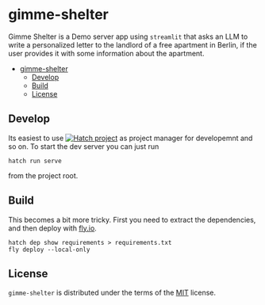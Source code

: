 # gimme-shelter

Gimme Shelter is a Demo server app using `streamlit` that asks an LLM to write a personalized letter to the landlord of a free apartment in Berlin, if the user provides it with some information about the apartment.

- [gimme-shelter](#gimme-shelter)
  - [Develop](#develop)
  - [Build](#build)
  - [License](#license)

## Develop

Its easiest to use [![Hatch project](https://img.shields.io/badge/%F0%9F%A5%9A-Hatch-4051b5.svg)](https://github.com/pypa/hatch) as project manager for developemnt and so on. To start the dev server you can just run

```console
hatch run serve
```

from the project root.

## Build

This becomes a bit more tricky. First you need to extract the dependencies, and then deploy with [fly.io](fly.io).

```console
hatch dep show requirements > requirements.txt
fly deploy --local-only
```

## License

`gimme-shelter` is distributed under the terms of the [MIT](https://spdx.org/licenses/MIT.html) license.
